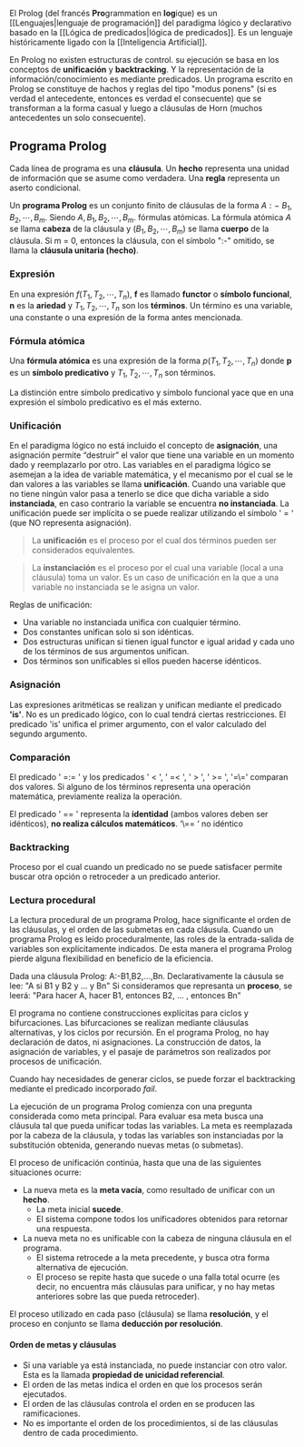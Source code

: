 El Prolog (del francés **Pro**grammation en **log**ique) es un [[Lenguajes|lenguaje de programación]] del paradigma lógico y declarativo basado en la [[Lógica de predicados|lógica de predicados]]. Es un lenguaje históricamente ligado con la [[Inteligencia Artificial]].

En Prolog no existen estructuras de control. su ejecución se basa en los conceptos de **unificación** y **backtracking**. Y la representación de la información/conocimiento es mediante predicados. Un programa escrito en Prolog se constituye de hachos y reglas del tipo "modus ponens" (si es verdad el antecedente, entonces es verdad el consecuente) que se transforman a la forma casual y luego a cláusulas de Horn (muchos antecedentes un solo consecuente).

## Programa Prolog
Cada línea de programa es una **cláusula**. Un **hecho** representa una unidad de información que se asume como verdadera. Una **regla** representa un aserto condicional.

Un **programa Prolog** es un conjunto finito de cláusulas de la forma $A:-\ B_1,B_2,\cdots,B_m.$ Siendo $A,B_1,B_2,\cdots,B_m.$ fórmulas atómicas.
La fórmula atómica $A$ se llama **cabeza** de la cláusula y $(B_1,B_2,\cdots,B_m)$ se llama **cuerpo** de la cláusula. Si m = 0, entonces la cláusula, con el símbolo ":-" omitido, se llama la **cláusula unitaria (hecho)**.

### Expresión
En una expresión $f(T_1,T_2,\cdots,T_n)$, **f** es llamado **functor** o **símbolo funcional**, **n** es la **ariedad** y $T_1,T_2,\cdots,T_n$ son los **términos**. Un término es una variable, una constante o una expresión de la forma antes mencionada.

### Fórmula atómica
Una **fórmula atómica** es una expresión de la forma $p(T_1,T_2,\cdots,T_n)$ donde **p** es un **símbolo predicativo** y  $T_1,T_2,\cdots,T_n$ son términos. 

La distinción entre símbolo predicativo y símbolo funcional yace que en una expresión el símbolo predicativo es el más externo.

### Unificación
En el paradigma lógico no está incluido el concepto de **asignación**, una asignación permite “destruir” el valor que tiene una variable en un momento dado y reemplazarlo por otro. Las variables en el paradigma lógico se asemejan a la idea de variable matemática, y el mecanismo por el cual se le dan valores a las variables se llama **unificación**. Cuando una variable que no tiene ningún valor pasa a tenerlo se dice que dicha variable a sido **instanciada**, en caso contrario la variable se encuentra **no instanciada**. La unificación puede ser implícita o se puede realizar utilizando el símbolo ' = ‘ (que NO representa asignación).

>La **unificación** es el proceso por el cual dos términos pueden ser considerados equivalentes.

>La **instanciación**  es el proceso por el cual una variable (local a una cláusula) toma un valor. Es un caso de unificación en la que a una variable no instanciada se le asigna un valor.

Reglas de unificación:
* Una variable no instanciada unifica con cualquier término.
* Dos constantes unifican solo si son idénticas.
* Dos estructuras unifican si tienen igual functor e igual aridad y cada uno de los términos de sus argumentos unifican.
* Dos términos son unificables si ellos pueden hacerse idénticos.

### Asignación
Las expresiones aritméticas se realizan y unifican mediante el predicado **'is'**. No es un predicado lógico, con lo cual tendrá ciertas restricciones. El predicado 'is' unifica el primer argumento, con el valor calculado del segundo argumento.

### Comparación
El predicado ' =:= ' y los predicados ' < ', ' =< ', ' > ', ' >= ', '=\\=' comparan dos valores. Si alguno de los términos representa una operación matemática, previamente realiza la operación.

El predicado ' == ' representa la **identidad** (ambos valores deben ser idénticos), **no realiza cálculos matemáticos**. ‘\\== ‘ no idéntico

### Backtracking
Proceso por el cual cuando un predicado no se puede satisfacer permite buscar otra opción o retroceder a un predicado anterior.

### Lectura procedural
La lectura procedural de un programa Prolog, hace significante el orden de las cláusulas, y el orden de las submetas en cada cláusula. Cuando un programa Prolog es leído proceduralmente, las roles de la entrada-salida de variables son explícitamente indicados. De esta manera el programa Prolog pierde alguna flexibilidad en beneficio de la eficiencia.

Dada una cláusula Prolog: A:-B1,B2,...,Bn.
Declarativamente la cáusula se lee: "A si B1 y B2 y ... y Bn"
Si consideramos que represanta un **proceso**, se leerá: "Para hacer A, hacer B1, entonces B2, ... , entonces Bn"

El programa no contiene construcciones explícitas para ciclos y bifurcaciones. Las bifurcaciones se realizan mediante cláusulas alternativas, y los ciclos por recursión. En el programa Prolog, no hay declaración de datos, ni asignaciones. La construcción de datos, la asignación de variables, y el pasaje de parámetros son realizados por procesos de unificación.

Cuando hay necesidades de generar ciclos, se puede forzar el backtracking mediante el predicado incorporado *fail*.

La ejecución de un programa Prolog comienza con una pregunta considerada como meta principal. Para evaluar esa meta busca una cláusula tal que pueda unificar todas las variables. La meta es reemplazada por la cabeza de la cláusula, y todas las variables son instanciadas por la substitución obtenida, generando nuevas metas (o submetas).

El proceso de unificación continúa, hasta que una de las siguientes situaciones ocurre:
* La nueva meta es la **meta vacía**, como resultado de unificar con un **hecho**.
	* La meta inicial **sucede**.
	* El sistema compone todos los unificadores obtenidos para retornar una respuesta.
* La nueva meta no es unificable con la cabeza de ninguna cláusula en el programa.
	* El sistema retrocede a la meta precedente, y busca otra forma alternativa de ejecución.
	* El proceso se repite hasta que sucede o una falla total ocurre (es decir, no encuentra más cláusulas para unificar, y no hay metas anteriores sobre las que pueda retroceder).

El proceso utilizado en cada paso (cláusula) se llama **resolución**, y el proceso en conjunto se llama **deducción por resolución**.

#### Orden de metas y cláusulas
* Si una variable ya está instanciada, no puede instanciar con otro valor. Esta es la llamada **propiedad de unicidad referencial**. 
* El orden de las metas indica el orden en que los procesos serán ejecutados.
* El orden de las cláusulas controla el orden en se producen las ramificaciones.
* No es importante el orden de los procedimientos, si de las cláusulas dentro de cada procedimiento.